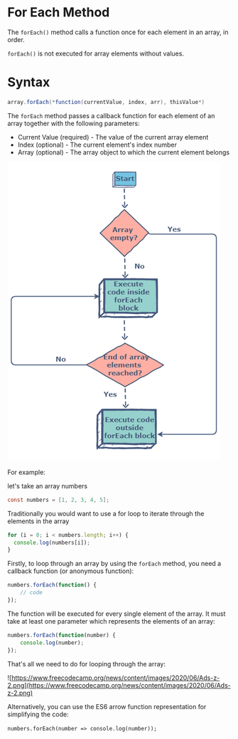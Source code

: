 # For Each Method

The `forEach()` method calls a function once for each element in an array, in order.

`forEach()` is not executed for array elements without values.

# Syntax

```java
array.forEach(*function(currentValue, index, arr), thisValue*)
```

The `forEach` method passes a callback function for each element of an array together with the following parameters:

- Current Value (required) - The value of the current array element
- Index (optional) - The current element's index number
- Array (optional) - The array object to which the current element belongs

![Untitled](For_each_1.png)

For example: 

let's take an array numbers

```java
const numbers = [1, 2, 3, 4, 5];
```

Traditionally you would want to use a for loop to iterate through the elements in the array 

```jsx
for (i = 0; i < numbers.length; i++) {
  console.log(numbers[i]);
}
```

Firstly, to loop through an array by using the `forEach` method, you need a callback function (or anonymous function):

```jsx
numbers.forEach(function() {
    // code
});
```

The function will be executed for every single element of the array. It must take at least one parameter which represents the elements of an array:

```jsx
numbers.forEach(function(number) {
    console.log(number);
});
```

That's all we need to do for looping through the array:

![https://www.freecodecamp.org/news/content/images/2020/06/Ads-z-2.png](https://www.freecodecamp.org/news/content/images/2020/06/Ads-z-2.png)

Alternatively, you can use the ES6 arrow function representation for simplifying the code:

`numbers.forEach(number => console.log(number));`